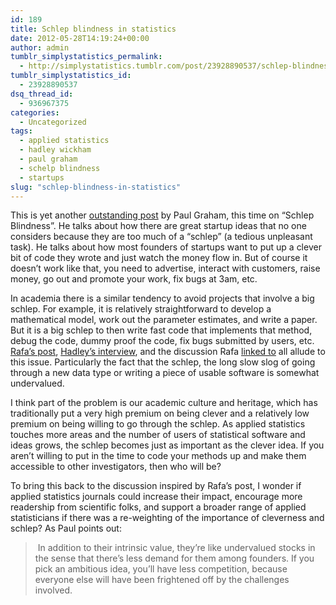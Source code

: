 ```yaml
---
id: 189
title: Schlep blindness in statistics
date: 2012-05-28T14:19:24+00:00
author: admin
tumblr_simplystatistics_permalink:
  - http://simplystatistics.tumblr.com/post/23928890537/schlep-blindness-in-statistics
tumblr_simplystatistics_id:
  - 23928890537
dsq_thread_id:
  - 936967375
categories:
  - Uncategorized
tags:
  - applied statistics
  - hadley wickham
  - paul graham
  - schelp blindness
  - startups
slug: "schlep-blindness-in-statistics"
---
```

This is yet another <a href="http://paulgraham.com/schlep.html" target="_blank">outstanding post</a> by Paul Graham, this time on &#8220;Schlep Blindness&#8221;. He talks about how there are great startup ideas that no one considers because they are too much of a &#8220;schlep&#8221; (a tedious unpleasant task). He talks about how most founders of startups want to put up a clever bit of code they wrote and just watch the money flow in. But of course it doesn&#8217;t work like that, you need to advertise, interact with customers, raise money, go out and promote your work, fix bugs at 3am, etc. 

In academia there is a similar tendency to avoid projects that involve a big schlep. For example, it is relatively straightforward to develop a mathematical model, work out the parameter estimates, and write a paper. But it is a big schlep to then write fast code that implements that method, debug the code, dummy proof the code, fix bugs submitted by users, etc. <a href="http://simplystatistics.tumblr.com/post/23674712262/how-do-we-evaluate-statisticians-working-in-genomics" target="_blank">Rafa&#8217;s post</a>, <a href="http://simplystatistics.tumblr.com/post/22844703875/ha" target="_blank">Hadley&#8217;s interview</a>, and the discussion Rafa <a href="https://groups.google.com/forum/?fromgroups#!topic/reproducible-research/eo2hEgnOwvI" target="_blank">linked to</a> all allude to this issue. Particularly the fact that the schlep, the long slow slog of going through a new data type or writing a piece of usable software is somewhat undervalued. 

I think part of the problem is our academic culture and heritage, which has traditionally put a very high premium on being clever and a relatively low premium on being willing to go through the schlep. As applied statistics touches more areas and the number of users of statistical software and ideas grows, the schlep becomes just as important as the clever idea. If you aren&#8217;t willing to put in the time to code your methods up and make them accessible to other investigators, then who will be? 

To bring this back to the discussion inspired by Rafa&#8217;s post, I wonder if applied statistics journals could increase their impact, encourage more readership from scientific folks, and support a broader range of applied statisticians if there was a re-weighting of the importance of cleverness and schlep? As Paul points out: 

> <span> In addition to their intrinsic value, they&#8217;re like undervalued stocks in the sense that there&#8217;s less demand for them among founders. If you pick an ambitious idea, you&#8217;ll have less competition, because everyone else will have been frightened off by the challenges involved.</span>
